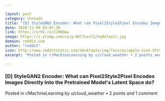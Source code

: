 ```yaml
---

layout: post
category: threads
title: "[D] StyleGAN2 Encoder: What can Pixel2Style2Pixel Encodes Images Directly Into the Pretrained Model's Latent Space do?"
date: 2020-11-09 02:07:29
link: https://vrhk.co/2JHDOew
image: https://i.ytimg.com/vi/g-N8lfceclI/hqdefault.jpg
domain: reddit.com
author: "reddit"
icon: http://www.redditstatic.com/desktop2x/img/favicon/apple-icon-57x57.png
excerpt: "Posted in r/MachineLearning by u/cloud_weather • 2 points and 1 comment"

---
```


### [D] StyleGAN2 Encoder: What can Pixel2Style2Pixel Encodes Images Directly Into the Pretrained Model's Latent Space do?

Posted in r/MachineLearning by u/cloud_weather • 2 points and 1 comment